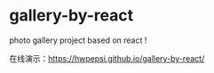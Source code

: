 # gallery-by-react
photo gallery project based on react !

在线演示：https://hwpepsi.github.io/gallery-by-react/

